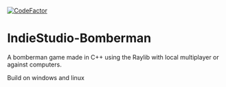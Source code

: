 [![CodeFactor](https://www.codefactor.io/repository/github/arthurboucard/bomberman-indiestudio/badge)](https://www.codefactor.io/repository/github/arthurboucard/bomberman-indiestudio)

# IndieStudio-Bomberman
A bomberman game made in C++ using the Raylib with local multiplayer or against computers.

Build on windows and linux
